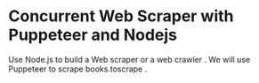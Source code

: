 # Concurrent Web Scraper with Puppeteer and Nodejs
 Use Node.js to build a Web scraper or a web crawler . We will use Puppeteer to scrape books.toscrape .

